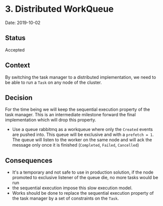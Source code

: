 # 3. Distributed WorkQueue

Date: 2019-10-02

## Status

Accepted

## Context

By switching the task manager to a distributed implementation, we need to be able to run a `Task` on any node of the cluster.

## Decision
  For the time being we will keep the sequential execution property of the task manager.
  This is an intermediate milestone forward the final implementation which will drop this property.

 * Use a queue rabbitmq as a workqueue where only the `Created` events are pushed into.
   This queue will be exclusive and with a `prefetch = 1`.
   The queue will listen to the worker on the same node and will ack the message only once it is finished (`Completed`, `Failed`, `Cancelled`)

## Consequences

 * It's a temporary and not safe to use in production solution, if the node promoted to exclusive listener of the queue die, no more tasks would be run
 * the sequential execution impose this slow execution model.
 * Works should be done to replace the sequential execution property of the task manager by a set of constraints on the `Task`.

